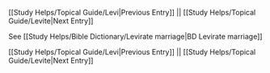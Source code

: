 [[Study Helps/Topical Guide/Levi|Previous Entry]]  ||  [[Study Helps/Topical Guide/Levite|Next Entry]]

 See [[Study Helps/Bible Dictionary/Levirate marriage|BD Levirate marriage]]

[[Study Helps/Topical Guide/Levi|Previous Entry]]  ||  [[Study Helps/Topical Guide/Levite|Next Entry]]